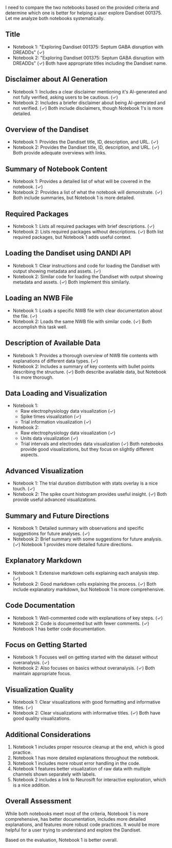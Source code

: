 I need to compare the two notebooks based on the provided criteria and determine which one is better for helping a user explore Dandiset 001375. Let me analyze both notebooks systematically.

## Title
- Notebook 1: "Exploring Dandiset 001375: Septum GABA disruption with DREADDs" (✓)
- Notebook 2: "Exploring Dandiset 001375: Septum GABA disruption with DREADDs" (✓)
Both have appropriate titles including the Dandiset name.

## Disclaimer about AI Generation
- Notebook 1: Includes a clear disclaimer mentioning it's AI-generated and not fully verified, asking users to be cautious. (✓)
- Notebook 2: Includes a briefer disclaimer about being AI-generated and not verified. (✓)
Both include disclaimers, though Notebook 1's is more detailed.

## Overview of the Dandiset
- Notebook 1: Provides the Dandiset title, ID, description, and URL. (✓)
- Notebook 2: Provides the Dandiset title, ID, description, and URL. (✓)
Both provide adequate overviews with links.

## Summary of Notebook Content
- Notebook 1: Provides a detailed list of what will be covered in the notebook. (✓)
- Notebook 2: Provides a list of what the notebook will demonstrate. (✓)
Both include summaries, but Notebook 1 is more detailed.

## Required Packages
- Notebook 1: Lists all required packages with brief descriptions. (✓)
- Notebook 2: Lists required packages without descriptions. (✓)
Both list required packages, but Notebook 1 adds useful context.

## Loading the Dandiset using DANDI API
- Notebook 1: Clear instructions and code for loading the Dandiset with output showing metadata and assets. (✓)
- Notebook 2: Similar code for loading the Dandiset with output showing metadata and assets. (✓)
Both implement this similarly.

## Loading an NWB File
- Notebook 1: Loads a specific NWB file with clear documentation about the file. (✓)
- Notebook 2: Loads the same NWB file with similar code. (✓)
Both accomplish this task well.

## Description of Available Data
- Notebook 1: Provides a thorough overview of NWB file contents with explanations of different data types. (✓)
- Notebook 2: Includes a summary of key contents with bullet points describing the structure. (✓)
Both describe available data, but Notebook 1 is more thorough.

## Data Loading and Visualization
- Notebook 1: 
  - Raw electrophysiology data visualization (✓)
  - Spike times visualization (✓)
  - Trial information visualization (✓)
- Notebook 2:
  - Raw electrophysiology data visualization (✓)
  - Units data visualization (✓)
  - Trial intervals and electrodes data visualization (✓)
Both notebooks provide good visualizations, but they focus on slightly different aspects.

## Advanced Visualization
- Notebook 1: The trial duration distribution with stats overlay is a nice touch. (✓)
- Notebook 2: The spike count histogram provides useful insight. (✓)
Both provide useful advanced visualizations.

## Summary and Future Directions
- Notebook 1: Detailed summary with observations and specific suggestions for future analyses. (✓)
- Notebook 2: Brief summary with some suggestions for future analysis. (✓)
Notebook 1 provides more detailed future directions.

## Explanatory Markdown
- Notebook 1: Extensive markdown cells explaining each analysis step. (✓)
- Notebook 2: Good markdown cells explaining the process. (✓)
Both include explanatory markdown, but Notebook 1 is more comprehensive.

## Code Documentation
- Notebook 1: Well-commented code with explanations of key steps. (✓)
- Notebook 2: Code is documented but with fewer comments. (✓)
Notebook 1 has better code documentation.

## Focus on Getting Started
- Notebook 1: Focuses well on getting started with the dataset without overanalysis. (✓)
- Notebook 2: Also focuses on basics without overanalysis. (✓)
Both maintain appropriate focus.

## Visualization Quality
- Notebook 1: Clear visualizations with good formatting and informative titles. (✓)
- Notebook 2: Clear visualizations with informative titles. (✓)
Both have good quality visualizations.

## Additional Considerations
1. Notebook 1 includes proper resource cleanup at the end, which is good practice.
2. Notebook 1 has more detailed explanations throughout the notebook.
3. Notebook 1 includes more robust error handling in the code.
4. Notebook 1 features better visualization of raw data with multiple channels shown separately with labels.
5. Notebook 2 includes a link to Neurosift for interactive exploration, which is a nice addition.

## Overall Assessment
While both notebooks meet most of the criteria, Notebook 1 is more comprehensive, has better documentation, includes more detailed explanations, and features more robust code practices. It would be more helpful for a user trying to understand and explore the Dandiset.

Based on the evaluation, Notebook 1 is better overall.